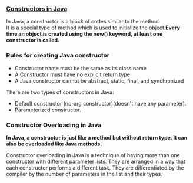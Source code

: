 ### [Constructors in Java](https://www.javatpoint.com/java-constructor)   
In Java, a constructor is a block of codes similar to the method.  
It is a special type of method which is used to initialize the object.**Every time an object is created using the new() keyword, at least one constructor is called.**  

### Rules for creating Java constructor   
*  Constructor name must be the same as its class name
*  A Constructor must have no explicit return type
*  A Java constructor cannot be abstract, static, final, and synchronized  

There are two types of constructors in Java:  
* Default constructor (no-arg constructor)(doesn't have any parameter).        
* Parameterized constructor.    

### Constructor Overloading in Java  

**In Java, a constructor is just like a method but without return type. It can also be overloaded like Java methods.**    

Constructor overloading in Java is a technique of having more than one constructor with different parameter lists. They are arranged in a way that each constructor performs a different task. They are differentiated by the compiler by the number of parameters in the list and their types.   



